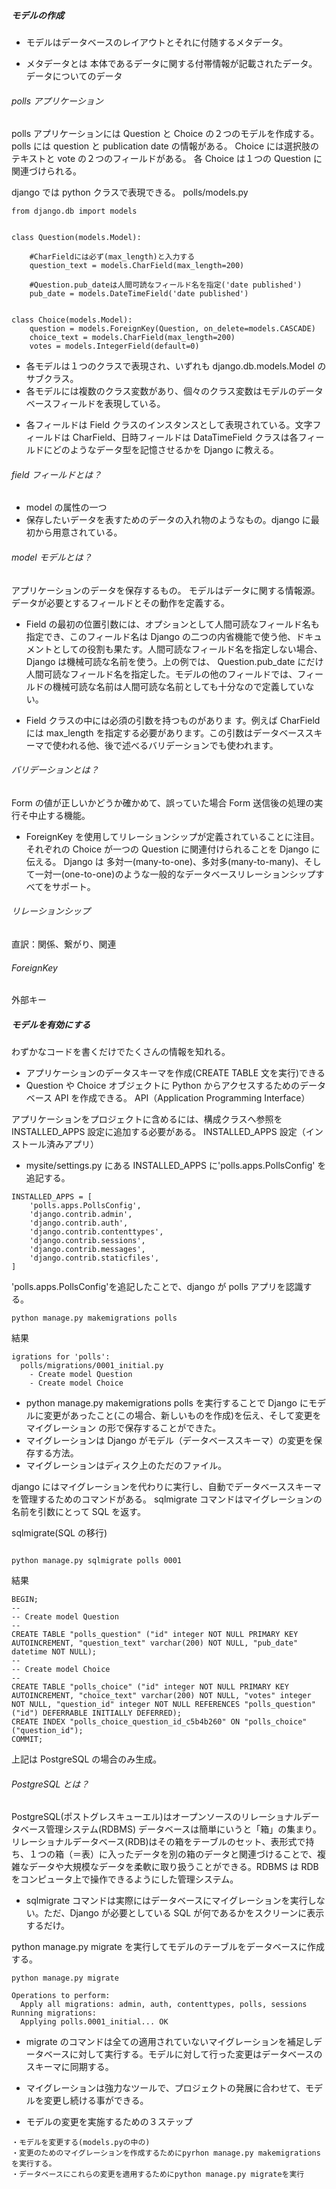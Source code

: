 ##### モデルの作成

- モデルはデータベースのレイアウトとそれに付随するメタデータ。

- メタデータとは
  本体であるデータに関する付帯情報が記載されたデータ。
  データについてのデータ

###### polls アプリケーション

polls アプリケーションには Question と Choice の２つのモデルを作成する。
polls には question と publication date の情報がある。
Choice には選択肢のテキストと vote の２つのフィールドがある。
各 Choice は１つの Question に関連づけられる。

django では python クラスで表現できる。
polls/models.py

```
from django.db import models


class Question(models.Model):

    #CharFieldには必ず(max_length)と入力する
    question_text = models.CharField(max_length=200)

    #Question.pub_dateは人間可読なフィールド名を指定('date published')
    pub_date = models.DateTimeField('date published')


class Choice(models.Model):
    question = models.ForeignKey(Question, on_delete=models.CASCADE)
    choice_text = models.CharField(max_length=200)
    votes = models.IntegerField(default=0)
```

- 各モデルは１つのクラスで表現され、いずれも django.db.models.Model のサブクラス。
- 各モデルには複数のクラス変数があり、個々のクラス変数はモデルのデータベースフィールドを表現している。

* 各フィールドは Field クラスのインスタンスとして表現されている。文字フィールドは CharField、日時フィールドは DataTimeField
  クラスは各フィールドにどのようなデータ型を記憶させるかを Django に教える。

###### field フィールドとは？

- model の属性の一つ
- 保存したいデータを表すためのデータの入れ物のようなもの。django に最初から用意されている。

###### model モデルとは？

アプリケーションのデータを保存するもの。
モデルはデータに関する情報源。データが必要とするフィールドとその動作を定義する。

- Field の最初の位置引数には、オプションとして人間可読なフィールド名も指定でき、このフィールド名は Django の二つの内省機能で使う他、ドキュメントとしての役割も果たす。人間可読なフィールド名を指定しない場合、 Django は機械可読な名前を使う。上の例では、 Question.pub_date にだけ人間可読なフィールド名を指定した。モデルの他のフィールドでは、フィールドの機械可読な名前は人間可読な名前としても十分なので定義していない。

* Field クラスの中には必須の引数を持つものがありま す。例えば CharField には max_length を指定する必要があります。この引数はデータベーススキーマで使われる他、後で述べるバリデーションでも使われます。

###### バリデーションとは？

Form の値が正しいかどうか確かめて、誤っていた場合 Form 送信後の処理の実行そ中止する機能。

- ForeignKey を使用してリレーションシップが定義されていることに注目。それぞれの Choice が一つの Question に関連付けられることを Django に伝える。 Django は 多対一(many-to-one)、多対多(many-to-many)、そして一対一(one-to-one)のような一般的なデータベースリレーションシップすべてをサポート。

###### リレーションシップ

直訳：関係、繋がり、関連

###### ForeignKey

外部キー

##### モデルを有効にする

わずかなコードを書くだけでたくさんの情報を知れる。

- アプリケーションのデータスキーマを作成(CREATE TABLE 文を実行)できる
- Question や Choice オブジェクトに Python からアクセスするためのデータベース API を作成できる。
  API（Application Programming Interface）

アプリケーションをプロジェクトに含めるには、構成クラスへ参照を INSTALLED_APPS 設定に追加する必要がある。
INSTALLED_APPS 設定（インストール済みアプリ）

- mysite/settings.py にある INSTALLED_APPS に'polls.apps.PollsConfig' を追記する。

```
INSTALLED_APPS = [
    'polls.apps.PollsConfig',
    'django.contrib.admin',
    'django.contrib.auth',
    'django.contrib.contenttypes',
    'django.contrib.sessions',
    'django.contrib.messages',
    'django.contrib.staticfiles',
]
```

'polls.apps.PollsConfig'を追記したことで、django が polls アプリを認識する。

```
python manage.py makemigrations polls
```

結果

```
igrations for 'polls':
  polls/migrations/0001_initial.py
    - Create model Question
    - Create model Choice
```

- python manage.py makemigrations polls を実行することで Django にモデルに変更があったこと(この場合、新しいものを作成)を伝え、そして変更を マイグレーション の形で保存することができた。
- マイグレーションは Django がモデル（データベーススキーマ）の変更を保存する方法。
- マイグレーションはディスク上のただのファイル。

django にはマイグレーションを代わりに実行し、自動でデータベーススキーマを管理するためのコマンドがある。
sqlmigrate コマンドはマイグレーションの名前を引数にとって SQL を返す。

sqlmigrate(SQL の移行)

```

python manage.py sqlmigrate polls 0001

```

結果

```
BEGIN;
--
-- Create model Question
--
CREATE TABLE "polls_question" ("id" integer NOT NULL PRIMARY KEY AUTOINCREMENT, "question_text" varchar(200) NOT NULL, "pub_date" datetime NOT NULL);
--
-- Create model Choice
--
CREATE TABLE "polls_choice" ("id" integer NOT NULL PRIMARY KEY AUTOINCREMENT, "choice_text" varchar(200) NOT NULL, "votes" integer NOT NULL, "question_id" integer NOT NULL REFERENCES "polls_question" ("id") DEFERRABLE INITIALLY DEFERRED);
CREATE INDEX "polls_choice_question_id_c5b4b260" ON "polls_choice" ("question_id");
COMMIT;
```

上記は PostgreSQL の場合のみ生成。

###### PostgreSQL とは？

PostgreSQL(ポストグレスキューエル)はオープンソースのリレーショナルデータベース管理システム(RDBMS)
データベースは簡単にいうと「箱」の集まり。
リレーショナルデータベース(RDB)はその箱をテーブルのセット、表形式で持ち、１つの箱（＝表）に入ったデータを別の箱のデータと関連づけることで、複雑なデータや大規模なデータを柔軟に取り扱うことができる。RDBMS は RDB をコンピュータ上で操作できるようにした管理システム。

- sqlmigrate コマンドは実際にはデータベースにマイグレーションを実行しない。ただ、Django が必要としている SQL が何であるかをスクリーンに表示するだけ。

python manage.py migrate を実行してモデルのテーブルをデータベースに作成する。

```
python manage.py migrate
```

```
Operations to perform:
  Apply all migrations: admin, auth, contenttypes, polls, sessions
Running migrations:
  Applying polls.0001_initial... OK
```

- migrate のコマンドは全ての適用されていないマイグレーションを補足しデータベースに対して実行する。モデルに対して行った変更はデータベースのスキーマに同期する。

- マイグレーションは強力なツールで、プロジェクトの発展に合わせて、モデルを変更し続ける事ができる。

- モデルの変更を実施するための３ステップ

```
・モデルを変更する(models.pyの中の)
・変更のためのマイグレーションを作成するためにpyrhon manage.py makemigrationsを実行する。
・データベースにこれらの変更を適用するためにpython manage.py migrateを実行
```
